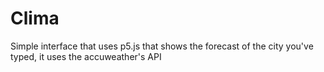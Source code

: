 # Clima
Simple interface that uses p5.js that shows the forecast of the city you've typed, it uses the accuweather's API
